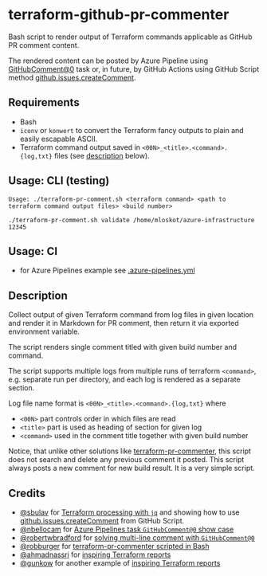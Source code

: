 # terraform-github-pr-commenter

Bash script to render output of Terraform commands applicable as GitHub PR comment content.

The rendered content can be posted by Azure Pipeline using
[GitHubComment@0](https://learn.microsoft.com/en-us/azure/devops/pipelines/tasks/reference/github-comment-v0)
task or, in future, by GitHub Actions using GitHub Script method
[github.issues.createComment](https://github.com/actions/github-script).

## Requirements

- Bash
- `iconv` or `konwert` to convert the Terraform fancy outputs to plain and easily escapable ASCII.
- Terraform command output saved in `<00N>_<title>.<command>.{log,txt}` files (see [description](#description) below).

## Usage: CLI (testing)

```shell
Usage: ./terraform-pr-comment.sh <terraform command> <path to terraform command output files> <build number>
```

```shell
./terraform-pr-comment.sh validate /home/mloskot/azure-infrastructure 12345
```

## Usage: CI

- for Azure Pipelines example see [.azure-pipelines.yml](.azure-pipelines.yml)

## Description

Collect output of given Terraform command from log files in given location
and render it in Markdown for PR comment,
then return it via exported environment variable.

The script renders single comment titled with given build number and command.

The script supports multiple logs from multiple runs of terraform `<command>`,
e.g. separate run per directory, and each log is rendered as a separate section.

Log file name format is `<00N>_<title>.<command>.{log,txt}` where

- `<00N>` part controls order in which files are read
- `<title>` part is used as heading of section for given log
- `<command>` used in the comment title together with given build number

Notice, that unlike other solutions like [terraform-pr-commenter](https://github.com/robburger/terraform-pr-commenter),
this script does not search and delete any previous comment it posted.
This script always posts a new comment for new build result.
It is a very simple script.

## Credits

- [@sbulav](https://github.com/sbulav) for [Terraform processing with `jq`](https://sbulav.github.io/terraform/terraform-vs-github-actions/)
   and showing how to use [github.issues.createComment](https://github.com/actions/github-script) from GitHub Script.
- [@nbellocam](https://github.com/nbellocam) for [Azure Pipelines task `GitHubComment@0` show case](https://medium.com/southworks/continuous-integration-for-smart-contracts-4a8b78d387c)
- [@robertwbradford](https://github.com/robertwbradford) for [solving multi-line comment with `GitHubComment@0`](https://stackoverflow.com/a/72277737/151641)
- [@robburger](https://github.com/robburger) for [terraform-pr-commenter scripted in Bash](https://github.com/robburger/terraform-pr-commenter/blob/10779c60059f0f099ef676a9dde158d646555473/entrypoint.sh)
- [@ahmadnassri](https://github.com/ahmadnassri) for [inspiring Terraform reports](https://github.com/ahmadnassri/action-terraform-report)
- [@gunkow](https://github.com/gunkow) for another example of [inspiring Terraform reports](https://github.com/gunkow/terraform-pr-commenter)